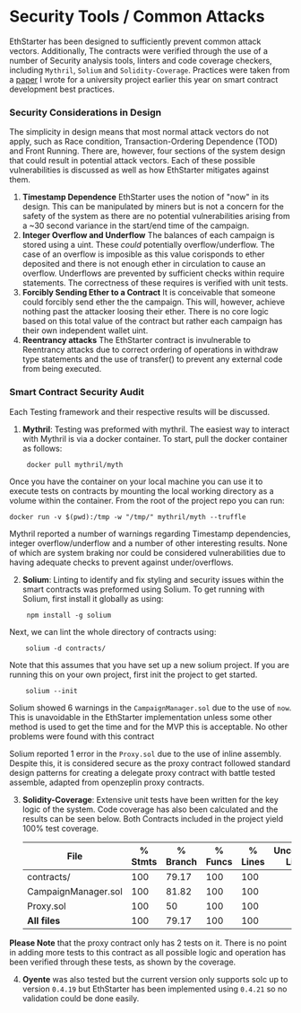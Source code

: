 # Security Tools / Common Attacks
EthStarter has been designed to sufficiently prevent common attack vectors. Additionally, The contracts were verified through the use of a number of Security analysis tools, linters and code coverage checkers, including `Mythril`, `Solium` and `Solidity-Coverage`. Practices were taken from a [paper](https://github.com/SoIidarity/smart-contract-development-best-practice-paper) I wrote for a university project earlier this year on smart contract development best practices. 


### Security Considerations in Design
The simplicity in design means that most normal attack vectors do not apply, such as Race condition, Transaction-Ordering Dependence (TOD) and Front Running. There are, however, four sections of the system design that could result in potential attack vectors. Each of these possible vulnerabilities is discussed as well as how EthStarter mitigates against them.

1. **Timestamp Dependence**
EthStarter uses the notion of "now" in its design. This can be manipulated by miners but is not a concern for the safety of the system as there are no potential vulnerabilities arising from a ~30 second variance in the start/end time of the campaign.
2. **Integer Overflow and Underflow**
The balances of each campaign is stored using a uint. These *could* potentially overflow/underflow. The case of an overflow is imposible as this value corisponds to ether deposited and there is not enough ether in circulation to cause an overflow. Underflows are prevented by sufficient checks within require statements. The correctness of these requires is verified with unit tests.
3. **Forcibly Sending Ether to a Contract**
It is conceivable that someone could forcibly send ether the the campaign. This will, however, achieve nothing past the attacker loosing their ether. There is no core logic based on this total value of the contract but rather each campaign has their own independent wallet uint.
4. **Reentrancy attacks**
The EthStarter contract is invulnerable to Reentrancy attacks due to correct ordering of operations in withdraw type statements and the use of transfer() to prevent any external code from being executed.

### Smart Contract Security Audit
Each Testing framework and their respective results will be discussed.


1. **Mythril**: Testing was preformed with mythril. The easiest way to interact with Mythril is via a docker container. To start, pull the docker container as follows:

        docker pull mythril/myth

Once you have the container on your local machine you can use it to execute tests on contracts by mounting the local working directory as a volume within the container. From the root of the project repo you can run:

    docker run -v $(pwd):/tmp -w "/tmp/" mythril/myth --truffle

Mythril reported a number of warnings regarding Timestamp dependencies, integer overflow/underflow and a number of other interesting results. None of which are system braking nor could be considered vulnerabilities due to having adequate checks to prevent against under/overflows.  

2. **Solium**: Linting to identify and fix styling and security issues within the smart contracts was preformed using Solium. To get running with Solium, first install it globally as using:
    
        npm install -g solium    
Next, we can lint the whole directory of contracts using:

        solium -d contracts/
Note that this assumes that you have set up a new solium project. If you are running this on your own project, first init the project to get started.

        solium --init

Solium showed 6 warnings in the `CampaignManager.sol` due to the use of `now`. This is unavoidable in the EthStarter implementation unless some other method is used to get the time and for the MVP this is acceptable. No other problems were found with this contract

Solium reported 1 error in the `Proxy.sol` due to the use of inline assembly. Despite this, it is considered secure as the proxy contract followed standard design patterns for creating a delegate proxy contract with battle tested assemble, adapted from openzeplin proxy contracts.


3. **Solidity-Coverage**: Extensive unit tests have been written for the key logic of the system. Code coverage has also been calculated and the results can be seen below. Both Contracts included in the project yield 100% test coverage.

    | File                   | % Stmts    | % Branch   | % Funcs    | % Lines    | Uncovered Lines  |
    | ---------------------- | ---------- | ---------- | ---------- | ---------- | ---------------- |
    | contracts/             | 100        | 79.17      | 100        | 100        |                  |
    | CampaignManager.sol    | 100        | 81.82      | 100        | 100        |                  |
    | Proxy.sol              | 100        | 50         | 100        | 100        |                  |
    | **All files**              | 100        | 79.17      | 100        | 100        |                  |
**Please Note** that the proxy contract only has 2 tests on it. There is no point in adding more tests to this contract as all possible logic and operation has been verified through these tests, as shown by the coverage.


4. **Oyente** was also tested but the current version only supports solc up to version `0.4.19` but EthStarter has been implemented using `0.4.21` so no validation could be done easily.

